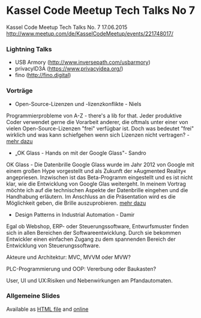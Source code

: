 # Kassel Code Meetup Tech Talks No 7
Kassel Code Meetup Tech Talks No. 7 17.06.2015 http://www.meetup.com/de/KasselCodeMeetup/events/221748017/

### Lightning Talks

* USB Armory (http://www.inversepath.com/usbarmory)
* privacyID3A (https://www.privacyidea.org/)
* fino (http://fino.digital)

### Vorträge

*  Open-Source-Lizenzen und -lizenzkonflikte - Niels

Programmierprobleme von A-Z - there's a lib for that. Jeder produktive Coder verwendet gerne die Vorarbeit anderer, die oftmals unter einer von vielen Open-Source-Lizenzen "frei" verfügbar ist. Doch was bedeutet "frei" wirklich und was kann schiefgehen wenn sich Lizenzen nicht vertragen? - [mehr dazu](OpenSourceLizenzen/)

* „OK Glass - Hands on mit der Google Glass"- Sandro

OK Glass - Die Datenbrille Google Glass wurde im Jahr 2012 von Google mit einem großen Hype vorgestellt und als Zukunft der »Augmented Reality« angepriesen. Inzwischen ist das Beta-Programm eingestellt und es ist nicht klar, wie die Entwicklung von Google Glas weitergeht. In meinem Vortrag möchte ich auf die technischen Aspekte der Datenbrille eingehen und die Handhabung erläutern. Im Anschluss an die Präsentation wird es die Möglichkeit geben, die Brille auszuprobieren. [mehr dazu](googleGlass/)

* Design Patterns in Industrial Automation - Damir  

Egal ob Webshop, ERP- oder Steuerungssoftware, Entwurfsmuster finden sich in allen Bereichen der Softwareentwicklung. Durch sie bekommen Entwickler einen einfachen Zugang zu dem spannenden Bereich der Entwicklung von Steuerungssoftware.

Akteure und Architektur: MVC, MVVM oder MVW?

PLC-Programmierung und OOP: Vererbung oder Baukasten?

User, UI und UX:Risiken und Nebenwirkungen am Pfandautomaten.

### Allgemeine Slides

Available as [HTML file](slides-kassel-code-meetup-no-7.html) and [online](https://slides.com/madmuffin/kassel-code-meetup-no-6-2/)
